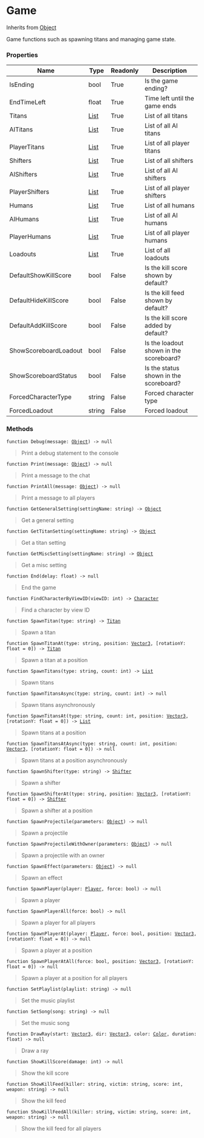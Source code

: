 # Game
Inherits from [Object](../objects/Object.md)

Game functions such as spawning titans and managing game state.

### Properties
|Name|Type|Readonly|Description|
|---|---|---|---|
|IsEnding|bool|True|Is the game ending?|
|EndTimeLeft|float|True|Time left until the game ends|
|Titans|[List](../objects/List.md)|True|List of all titans|
|AITitans|[List](../objects/List.md)|True|List of all AI titans|
|PlayerTitans|[List](../objects/List.md)|True|List of all player titans|
|Shifters|[List](../objects/List.md)|True|List of all shifters|
|AIShifters|[List](../objects/List.md)|True|List of all AI shifters|
|PlayerShifters|[List](../objects/List.md)|True|List of all player shifters|
|Humans|[List](../objects/List.md)|True|List of all humans|
|AIHumans|[List](../objects/List.md)|True|List of all AI humans|
|PlayerHumans|[List](../objects/List.md)|True|List of all player humans|
|Loadouts|[List](../objects/List.md)|True|List of all loadouts|
|DefaultShowKillScore|bool|False|Is the kill score shown by default?|
|DefaultHideKillScore|bool|False|Is the kill feed shown by default?|
|DefaultAddKillScore|bool|False|Is the kill score added by default?|
|ShowScoreboardLoadout|bool|False|Is the loadout shown in the scoreboard?|
|ShowScoreboardStatus|bool|False|Is the status shown in the scoreboard?|
|ForcedCharacterType|string|False|Forced character type|
|ForcedLoadout|string|False|Forced loadout|


### Methods
<pre class="language-typescript"><code class="lang-typescript">function Debug(message: <a data-footnote-ref href="#user-content-fn-37">Object</a>) -> null</code></pre>
> Print a debug statement to the console

<pre class="language-typescript"><code class="lang-typescript">function Print(message: <a data-footnote-ref href="#user-content-fn-37">Object</a>) -> null</code></pre>
> Print a message to the chat

<pre class="language-typescript"><code class="lang-typescript">function PrintAll(message: <a data-footnote-ref href="#user-content-fn-37">Object</a>) -> null</code></pre>
> Print a message to all players

<pre class="language-typescript"><code class="lang-typescript">function GetGeneralSetting(settingName: string) -> <a data-footnote-ref href="#user-content-fn-37">Object</a></code></pre>
> Get a general setting

<pre class="language-typescript"><code class="lang-typescript">function GetTitanSetting(settingName: string) -> <a data-footnote-ref href="#user-content-fn-37">Object</a></code></pre>
> Get a titan setting

<pre class="language-typescript"><code class="lang-typescript">function GetMiscSetting(settingName: string) -> <a data-footnote-ref href="#user-content-fn-37">Object</a></code></pre>
> Get a misc setting

<pre class="language-typescript"><code class="lang-typescript">function End(delay: float) -> null</code></pre>
> End the game

<pre class="language-typescript"><code class="lang-typescript">function FindCharacterByViewID(viewID: int) -> <a data-footnote-ref href="#user-content-fn-1">Character</a></code></pre>
> Find a character by view ID

<pre class="language-typescript"><code class="lang-typescript">function SpawnTitan(type: string) -> <a data-footnote-ref href="#user-content-fn-32">Titan</a></code></pre>
> Spawn a titan

<pre class="language-typescript"><code class="lang-typescript">function SpawnTitanAt(type: string, position: <a data-footnote-ref href="#user-content-fn-36">Vector3</a>, [rotationY: float = 0]) -> <a data-footnote-ref href="#user-content-fn-32">Titan</a></code></pre>
> Spawn a titan at a position

<pre class="language-typescript"><code class="lang-typescript">function SpawnTitans(type: string, count: int) -> <a data-footnote-ref href="#user-content-fn-14">List</a></code></pre>
> Spawn titans

<pre class="language-typescript"><code class="lang-typescript">function SpawnTitansAsync(type: string, count: int) -> null</code></pre>
> Spawn titans asynchronously

<pre class="language-typescript"><code class="lang-typescript">function SpawnTitansAt(type: string, count: int, position: <a data-footnote-ref href="#user-content-fn-36">Vector3</a>, [rotationY: float = 0]) -> <a data-footnote-ref href="#user-content-fn-14">List</a></code></pre>
> Spawn titans at a position

<pre class="language-typescript"><code class="lang-typescript">function SpawnTitansAtAsync(type: string, count: int, position: <a data-footnote-ref href="#user-content-fn-36">Vector3</a>, [rotationY: float = 0]) -> null</code></pre>
> Spawn titans at a position asynchronously

<pre class="language-typescript"><code class="lang-typescript">function SpawnShifter(type: string) -> <a data-footnote-ref href="#user-content-fn-29">Shifter</a></code></pre>
> Spawn a shifter

<pre class="language-typescript"><code class="lang-typescript">function SpawnShifterAt(type: string, position: <a data-footnote-ref href="#user-content-fn-36">Vector3</a>, [rotationY: float = 0]) -> <a data-footnote-ref href="#user-content-fn-29">Shifter</a></code></pre>
> Spawn a shifter at a position

<pre class="language-typescript"><code class="lang-typescript">function SpawnProjectile(parameters: <a data-footnote-ref href="#user-content-fn-37">Object</a>) -> null</code></pre>
> Spawn a projectile

<pre class="language-typescript"><code class="lang-typescript">function SpawnProjectileWithOwner(parameters: <a data-footnote-ref href="#user-content-fn-37">Object</a>) -> null</code></pre>
> Spawn a projectile with an owner

<pre class="language-typescript"><code class="lang-typescript">function SpawnEffect(parameters: <a data-footnote-ref href="#user-content-fn-37">Object</a>) -> null</code></pre>
> Spawn an effect

<pre class="language-typescript"><code class="lang-typescript">function SpawnPlayer(player: <a data-footnote-ref href="#user-content-fn-23">Player</a>, force: bool) -> null</code></pre>
> Spawn a player

<pre class="language-typescript"><code class="lang-typescript">function SpawnPlayerAll(force: bool) -> null</code></pre>
> Spawn a player for all players

<pre class="language-typescript"><code class="lang-typescript">function SpawnPlayerAt(player: <a data-footnote-ref href="#user-content-fn-23">Player</a>, force: bool, position: <a data-footnote-ref href="#user-content-fn-36">Vector3</a>, [rotationY: float = 0]) -> null</code></pre>
> Spawn a player at a position

<pre class="language-typescript"><code class="lang-typescript">function SpawnPlayerAtAll(force: bool, position: <a data-footnote-ref href="#user-content-fn-36">Vector3</a>, [rotationY: float = 0]) -> null</code></pre>
> Spawn a player at a position for all players

<pre class="language-typescript"><code class="lang-typescript">function SetPlaylist(playlist: string) -> null</code></pre>
> Set the music playlist

<pre class="language-typescript"><code class="lang-typescript">function SetSong(song: string) -> null</code></pre>
> Set the music song

<pre class="language-typescript"><code class="lang-typescript">function DrawRay(start: <a data-footnote-ref href="#user-content-fn-36">Vector3</a>, dir: <a data-footnote-ref href="#user-content-fn-36">Vector3</a>, color: <a data-footnote-ref href="#user-content-fn-4">Color</a>, duration: float) -> null</code></pre>
> Draw a ray

<pre class="language-typescript"><code class="lang-typescript">function ShowKillScore(damage: int) -> null</code></pre>
> Show the kill score

<pre class="language-typescript"><code class="lang-typescript">function ShowKillFeed(killer: string, victim: string, score: int, weapon: string) -> null</code></pre>
> Show the kill feed

<pre class="language-typescript"><code class="lang-typescript">function ShowKillFeedAll(killer: string, victim: string, score: int, weapon: string) -> null</code></pre>
> Show the kill feed for all players


[^0]: [Camera](../static/Camera.md)
[^1]: [Character](../objects/Character.md)
[^2]: [Collider](../objects/Collider.md)
[^3]: [Collision](../objects/Collision.md)
[^4]: [Color](../objects/Color.md)
[^5]: [Convert](../static/Convert.md)
[^6]: [Cutscene](../static/Cutscene.md)
[^7]: [Dict](../objects/Dict.md)
[^8]: [Game](../static/Game.md)
[^9]: [Human](../objects/Human.md)
[^10]: [Input](../static/Input.md)
[^11]: [Json](../static/Json.md)
[^12]: [LineCastHitResult](../objects/LineCastHitResult.md)
[^13]: [LineRenderer](../objects/LineRenderer.md)
[^14]: [List](../objects/List.md)
[^15]: [Map](../static/Map.md)
[^16]: [MapObject](../objects/MapObject.md)
[^17]: [MapTargetable](../objects/MapTargetable.md)
[^18]: [Math](../static/Math.md)
[^19]: [Network](../static/Network.md)
[^20]: [NetworkView](../objects/NetworkView.md)
[^21]: [PersistentData](../static/PersistentData.md)
[^22]: [Physics](../static/Physics.md)
[^23]: [Player](../objects/Player.md)
[^24]: [Quaternion](../objects/Quaternion.md)
[^25]: [Random](../objects/Random.md)
[^26]: [Range](../objects/Range.md)
[^27]: [RoomData](../static/RoomData.md)
[^28]: [Set](../objects/Set.md)
[^29]: [Shifter](../objects/Shifter.md)
[^30]: [String](../static/String.md)
[^31]: [Time](../static/Time.md)
[^32]: [Titan](../objects/Titan.md)
[^33]: [Transform](../objects/Transform.md)
[^34]: [UI](../static/UI.md)
[^35]: [Vector2](../objects/Vector2.md)
[^36]: [Vector3](../objects/Vector3.md)
[^37]: [Object](../objects/Object.md)
[^38]: [Component](../objects/Component.md)
